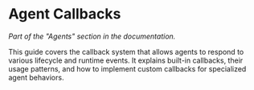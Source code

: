 # Agent Callbacks

_Part of the "Agents" section in the documentation._

This guide covers the callback system that allows agents to respond to various lifecycle and runtime events. It explains built-in callbacks, their usage patterns, and how to implement custom callbacks for specialized agent behaviors.
